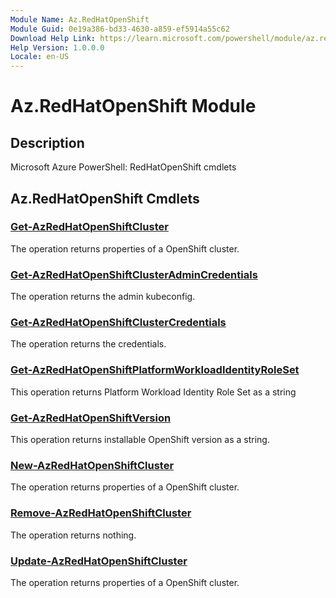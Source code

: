 ```yaml
---
Module Name: Az.RedHatOpenShift
Module Guid: 0e19a386-bd33-4630-a859-ef5914a55c62
Download Help Link: https://learn.microsoft.com/powershell/module/az.redhatopenshift
Help Version: 1.0.0.0
Locale: en-US
---
```


# Az.RedHatOpenShift Module
## Description
Microsoft Azure PowerShell: RedHatOpenShift cmdlets

## Az.RedHatOpenShift Cmdlets
### [Get-AzRedHatOpenShiftCluster](Get-AzRedHatOpenShiftCluster.md)
The operation returns properties of a OpenShift cluster.

### [Get-AzRedHatOpenShiftClusterAdminCredentials](Get-AzRedHatOpenShiftClusterAdminCredentials.md)
The operation returns the admin kubeconfig.

### [Get-AzRedHatOpenShiftClusterCredentials](Get-AzRedHatOpenShiftClusterCredentials.md)
The operation returns the credentials.

### [Get-AzRedHatOpenShiftPlatformWorkloadIdentityRoleSet](Get-AzRedHatOpenShiftPlatformWorkloadIdentityRoleSet.md)
This operation returns Platform Workload Identity Role Set as a string

### [Get-AzRedHatOpenShiftVersion](Get-AzRedHatOpenShiftVersion.md)
This operation returns installable OpenShift version as a string.

### [New-AzRedHatOpenShiftCluster](New-AzRedHatOpenShiftCluster.md)
The operation returns properties of a OpenShift cluster.

### [Remove-AzRedHatOpenShiftCluster](Remove-AzRedHatOpenShiftCluster.md)
The operation returns nothing.

### [Update-AzRedHatOpenShiftCluster](Update-AzRedHatOpenShiftCluster.md)
The operation returns properties of a OpenShift cluster.

